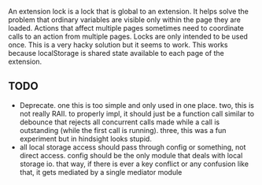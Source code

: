An extension lock is a lock that is global to an extension. It helps solve the problem that ordinary variables are visible only within the page they are loaded. Actions that affect multiple pages sometimes need to coordinate calls to an action from multiple pages. Locks are only intended to be used once. This is a very hacky solution but it seems to work. This works because localStorage is shared state available to each page of the extension.

## TODO
* Deprecate. one this is too simple and only used in one place. two, this is not really RAII. to properly impl, it should just be a function call similar to debounce that rejects all concurrent calls made while a call is outstanding (while the first call is running). three, this was a fun experiment but in hindsight looks stupid.
* all local storage access should pass through config or something, not direct access. config should be the only module that deals with local storage io. that way, if there is ever a key conflict or any confusion like that, it gets mediated by a single mediator module

